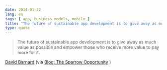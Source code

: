 ```yaml
---
date: 2014-01-22
lang: en
tags: [ app, business models, mobile ]
title: "The future of sustainable app development is to give away as much"
type: quote
---
```


> The future of sustainable app development is to give away as much
> value as possible and empower those who receive more value to pay more
> for it.

[David Barnard](http://davidbarnard.com) (via [Blog: The Sparrow
Opportunity](http://davidbarnard.com/post/58970916992/the-sparrow-opportunity)
)

